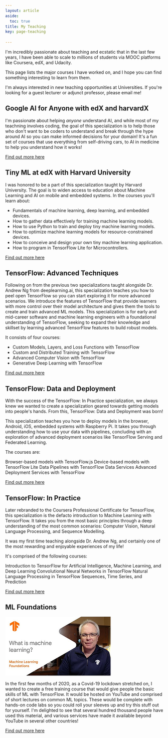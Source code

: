```yaml
---
layout: article
aside:
  toc: true
title: My Teaching
key: page-teaching

---
```


I'm incredibly passionate about teaching and ecstatic that in the last few years, I have been able to scale to millions of students via MOOC platforms like Coursera, edX, and Udacity. 

This page lists the major courses I have worked on, and I hope you can find something interesting to learn from them.

I'm always interested in new teaching opportunities at Universities. If you're looking for a guest lecturer or adjunct professor, please email me!

## Google AI for Anyone with edX and harvardX

I'm passionate about helping *anyone* understand AI, and while most of my teachning involves coding, the goal of this specialization is to help those who don't want to be coders to understand and break through the hype around AI so you can make informed decisions for your domain! It's a fun set of courses that use everything from self-driving cars, to AI in medicine to help you understand how it works!

[Find out more here](https://www.edx.org/course/google-ai-for-anyone)

## Tiny ML at edX with Harvard University

I was honored to be a part of this specialization taught by Harvard University. The goal is to widen access to education about Machine Learning and AI on mobile and embedded systems. In the courses you'll learn about: 

- Fundamentals of machine learning, deep learning, and embedded devices.
- How to gather data effectively for training machine learning models.
- How to use Python to train and deploy tiny machine learning models.
- How to optimize machine learning models for resource-constrained devices.
- How to conceive and design your own tiny machine learning application.
- How to program in TensorFlow Lite for Microcontrollers.

[Find out more here](https://www.edx.org/professional-certificate/harvardx-tiny-machine-learning)

## TensorFlow: Advanced Techniques 

Following on from the previous two specializations taught alongside Dr. Andrew Ng from deeplearning.ai, this specialization teaches you how to peel open TensorFlow so you can start exploring it for more advanced scenarios.  We introduce the features of TensorFlow that provide learners with more control over their model architecture and gives them the tools to create and train advanced ML models. This specialization is for early and mid-career software and machine learning engineers with a foundational understanding of TensorFlow, seeking to expand their knowledge and skillset by learning advanced TensorFlow features to build robust models.

It consists of four courses:

- Custom Models, Layers, and Loss Functions with TensorFlow
- Custom and Distributed Training with TensorFlow
- Advanced Computer Vision with TensorFlow
- Generative Deep Learning with TensorFlow

[Find out more here](https://www.coursera.org/specializations/tensorflow-advanced-techniques)

## TensorFlow: Data and Deployment 

With the success of the TensorFlow: In Practice specialization, we always knew we wanted to create a specialization geared towards getting models into people's hands. From this, TensorFlow: Data and Deployment was born!

This specialization teaches you how to deploy models in the browser, Android, iOS, embedded systems with Raspberry Pi. It takes you through understanding how to use your data with pipelines, concluding with an exploration of advanced deployment scenarios like TensorFlow Serving and Federated Learning.

The courses are:

Browser-based models with TensorFlow.js
Device-based models with TensorFlow Lite
Data Pipelines with TensorFlow Data Services
Advanced Deployment Services with TensorFlow

[Find out more here](https://www.coursera.org/specializations/tensorflow-data-and-deployment)

## TensorFlow: In Practice

Later rebranded to the Coursera Professional Certificate for TensorFlow, this specialization is the defacto introduction to Machine Learning with TensorFlow. It takes you from the most basic principles through a deep understanding of the most common scenarios: Computer Vision, Natural Language Processing, and Sequence Modelling. 

It was my first time teaching alongside Dr. Andrew Ng, and certainly one of the most rewarding and enjoyable experiences of my life!

It's comprised of the following courses:

Introduction to TensorFlow for Artificial Intelligence, Machine Learning, and Deep Learning
Convolutional Neural Networks in TensorFlow
Natural Language Processing in TensorFlow
Sequences, Time Series, and Prediction

[Find out more here](https://www.coursera.org/professional-certificates/tensorflow-in-practice)

## ML Foundations

![ML Foundations icon](/assets/mlfoundations.jpg)

In the first few months of 2020, as a Covid-19 lockdown stretched on, I wanted to create a free training course that would give people the basic skills of ML with TensorFlow. It would be hosted on YouTube and comprised of short lectures on common ML topics. These would be complete with hands-on code labs so you could roll your sleeves up and try this stuff out for yourself. I'm delighted to see that several hundred thousand people have used this material, and various services have made it available beyond YouTube in several other countries!

[Find out more here](https://www.youtube.com/playlist?list=PLOU2XLYxmsII9mzQ-Xxug4l2o04JBrkLV)
